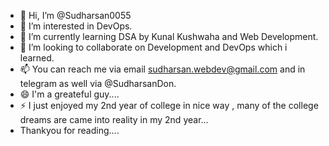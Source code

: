 - 👋 Hi, I’m @Sudharsan0055
- 👀 I’m interested in DevOps.
- 🌱 I’m currently learning DSA by Kunal Kushwaha and Web Development.
- 💞️ I’m looking to collaborate on Development and DevOps which i learned.
- 📫 You can reach me via email sudharsan.webdev@gmail.com and in telegram as well via @SudharsanDon.
- 😄 I'm a greateful guy....
- ⚡ I just enjoyed my 2nd year of college in nice way , many of the college dreams are came into reality in my 2nd year...
- Thankyou for reading....

<!---
Sudharsan0055/Sudharsan0055 is a ✨ special ✨ repository because its `README.md` (this file) appears on your GitHub profile.
You can click the Preview link to take a look at your changes.
--->
